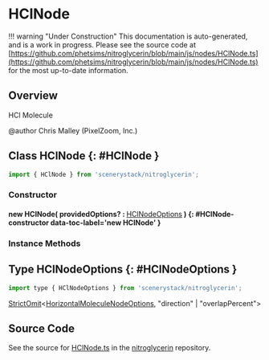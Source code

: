 # HClNode

!!! warning "Under Construction"
    This documentation is auto-generated, and is a work in progress. Please see the source code at
    [https://github.com/phetsims/nitroglycerin/blob/main/js/nodes/HClNode.ts](https://github.com/phetsims/nitroglycerin/blob/main/js/nodes/HClNode.ts) for the most up-to-date information.

## Overview

HCl Molecule

@author Chris Malley (PixelZoom, Inc.)

## Class HClNode {: #HClNode }


```js
import { HClNode } from 'scenerystack/nitroglycerin';
```
### Constructor

#### new HClNode( providedOptions? : <span style="font-weight: 400;">[HClNodeOptions](../nitroglycerin/HClNode.md#HClNodeOptions)</span> ) {: #HClNode-constructor data-toc-label='new HClNode' }

### Instance Methods





## Type HClNodeOptions {: #HClNodeOptions }


```js
import type { HClNodeOptions } from 'scenerystack/nitroglycerin';
```


[StrictOmit](../phet-core/StrictOmit.md)&lt;[HorizontalMoleculeNodeOptions](../nitroglycerin/HorizontalMoleculeNode.md#HorizontalMoleculeNodeOptions), "direction" | "overlapPercent"&gt;



## Source Code

See the source for [HClNode.ts](https://github.com/phetsims/nitroglycerin/blob/main/js/nodes/HClNode.ts) in the [nitroglycerin](https://github.com/phetsims/nitroglycerin) repository.
